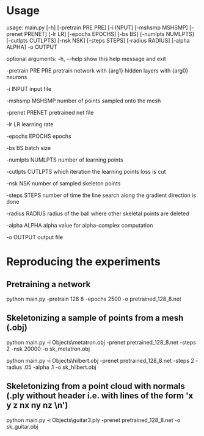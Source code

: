 # Usage

usage: main.py [-h] [-pretrain PRE PRE] [-i INPUT] [-mshsmp MSHSMP] [-prenet PRENET] [-lr LR] [-epochs EPOCHS] [-bs BS] [-numlpts NUMLPTS] [-cutlpts CUTLPTS] [-nsk NSK] [-steps STEPS] [-radius RADIUS] [-alpha ALPHA] -o OUTPUT

optional arguments:
  -h, --help         show this help message and exit
  
  -pretrain PRE PRE  pretrain network with {arg1} hidden layers with {arg0} neurons
  
  -i INPUT           input file

  -mshsmp MSHSMP     number of points sampled onto the mesh
  
  -prenet PRENET     pretrained net file
  
  -lr LR             learning rate
  
  -epochs EPOCHS     epochs
  
  -bs BS             batch size
  
  -numlpts NUMLPTS   number of learning points

  -cutlpts CUTLPTS   which iteration the learning points loss is cut

  -nsk NSK           number of sampled skeleton points
  
  -steps STEPS       number of time the line search along the gradient direction is done
  
  -radius RADIUS     radius of the ball where other skeletal points are deleted
  
  -alpha ALPHA       alpha value for alpha-complex computation
  
  -o OUTPUT          output file
  
# Reproducing the experiments

## Pretraining a network

python main.py -pretrain 128 8 -epochs 2500 -o pretrained_128_8.net

## Skeletonizing a sample of points from a mesh (.obj)

python main.py -i Objects\metatron.obj -prenet pretrained_128_8.net -steps 2 -nsk 20000 -o sk_metatron.obj

python main.py -i Objects\hilbert.obj -prenet pretrained_128_8.net -steps 2 -radius .05 -alpha .1 -o sk_hilbert.obj

## Skeletonizing from a point cloud with normals (.ply without header i.e. with lines of the form 'x y z nx ny nz \n')

python main.py -i Objects\guitar3.ply -prenet pretrained_128_8.net -o sk_guitar.obj
